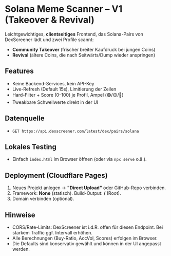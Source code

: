 # Solana Meme Scanner – V1 (Takeover & Revival)
Leichtgewichtiges, **clientseitiges** Frontend, das Solana-Pairs von DexScreener lädt und zwei Profile scannt:

- **Community Takeover** (frischer breiter Kaufdruck bei jungen Coins)
- **Revival** (ältere Coins, die nach Seitwärts/Dump wieder anspringen)

## Features
- Keine Backend-Services, kein API-Key
- Live-Refresh (Default 15s), Limitierung der Zeilen
- Hard-Filter + Score (0–100) je Profil, Ampel (🟢/🟡/🔴)
- Tweakbare Schwellwerte direkt in der UI

## Datenquelle
- `GET https://api.dexscreener.com/latest/dex/pairs/solana`

## Lokales Testing
- Einfach `index.html` im Browser öffnen (oder via `npx serve` o.ä.).

## Deployment (Cloudflare Pages)
1. Neues Projekt anlegen → **"Direct Upload"** oder GitHub-Repo verbinden.
2. Framework: **None** (statisch). Build-Output: **/** (Root).
3. Domain verbinden (optional).

## Hinweise
- CORS/Rate-Limits: DexScreener ist i.d.R. offen für diesen Endpoint. Bei starkem Traffic ggf. Intervall erhöhen.
- Alle Berechnungen (Buy-Ratio, AccVol, Scores) erfolgen im Browser.
- Die Defaults sind konservativ gewählt und können in der UI angepasst werden.

